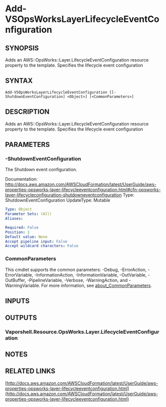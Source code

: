 # Add-VSOpsWorksLayerLifecycleEventConfiguration

## SYNOPSIS
Adds an AWS::OpsWorks::Layer.LifecycleEventConfiguration resource property to the template.
Specifies the lifecycle event configuration

## SYNTAX

```
Add-VSOpsWorksLayerLifecycleEventConfiguration [[-ShutdownEventConfiguration] <Object>] [<CommonParameters>]
```

## DESCRIPTION
Adds an AWS::OpsWorks::Layer.LifecycleEventConfiguration resource property to the template.
Specifies the lifecycle event configuration

## PARAMETERS

### -ShutdownEventConfiguration
The Shutdown event configuration.

Documentation: http://docs.aws.amazon.com/AWSCloudFormation/latest/UserGuide/aws-properties-opsworks-layer-lifecycleeventconfiguration.html#cfn-opsworks-layer-lifecycleconfiguration-shutdowneventconfiguration
Type: ShutdownEventConfiguration
UpdateType: Mutable

```yaml
Type: Object
Parameter Sets: (All)
Aliases:

Required: False
Position: 1
Default value: None
Accept pipeline input: False
Accept wildcard characters: False
```

### CommonParameters
This cmdlet supports the common parameters: -Debug, -ErrorAction, -ErrorVariable, -InformationAction, -InformationVariable, -OutVariable, -OutBuffer, -PipelineVariable, -Verbose, -WarningAction, and -WarningVariable. For more information, see [about_CommonParameters](http://go.microsoft.com/fwlink/?LinkID=113216).

## INPUTS

## OUTPUTS

### Vaporshell.Resource.OpsWorks.Layer.LifecycleEventConfiguration
## NOTES

## RELATED LINKS

[http://docs.aws.amazon.com/AWSCloudFormation/latest/UserGuide/aws-properties-opsworks-layer-lifecycleeventconfiguration.html](http://docs.aws.amazon.com/AWSCloudFormation/latest/UserGuide/aws-properties-opsworks-layer-lifecycleeventconfiguration.html)

